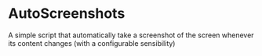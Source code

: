 # AutoScreenshots
A simple script that automatically take a screenshot of the screen whenever its content changes (with a configurable sensibility)
